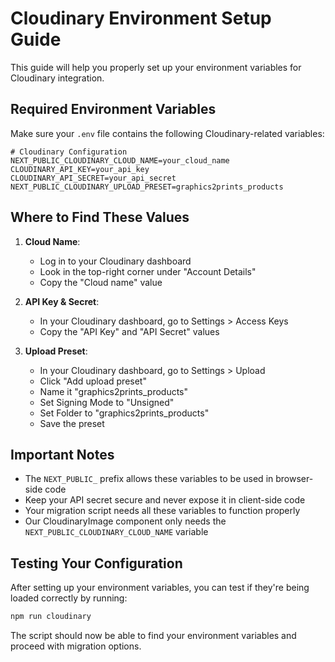 # Cloudinary Environment Setup Guide

This guide will help you properly set up your environment variables for Cloudinary integration.

## Required Environment Variables

Make sure your `.env` file contains the following Cloudinary-related variables:

```
# Cloudinary Configuration
NEXT_PUBLIC_CLOUDINARY_CLOUD_NAME=your_cloud_name
CLOUDINARY_API_KEY=your_api_key
CLOUDINARY_API_SECRET=your_api_secret
NEXT_PUBLIC_CLOUDINARY_UPLOAD_PRESET=graphics2prints_products
```

## Where to Find These Values

1. **Cloud Name**: 
   - Log in to your Cloudinary dashboard
   - Look in the top-right corner under "Account Details"
   - Copy the "Cloud name" value

2. **API Key & Secret**:
   - In your Cloudinary dashboard, go to Settings > Access Keys
   - Copy the "API Key" and "API Secret" values

3. **Upload Preset**:
   - In your Cloudinary dashboard, go to Settings > Upload
   - Click "Add upload preset"
   - Name it "graphics2prints_products"
   - Set Signing Mode to "Unsigned"
   - Set Folder to "graphics2prints_products"
   - Save the preset

## Important Notes

- The `NEXT_PUBLIC_` prefix allows these variables to be used in browser-side code
- Keep your API secret secure and never expose it in client-side code
- Your migration script needs all these variables to function properly
- Our CloudinaryImage component only needs the `NEXT_PUBLIC_CLOUDINARY_CLOUD_NAME` variable

## Testing Your Configuration

After setting up your environment variables, you can test if they're being loaded correctly by running:

```bash
npm run cloudinary
```

The script should now be able to find your environment variables and proceed with migration options.
